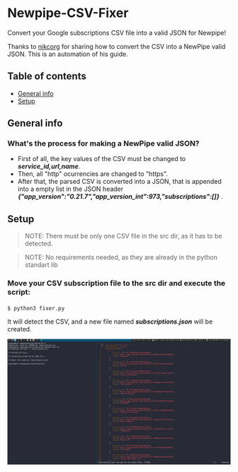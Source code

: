 # Newpipe-CSV-Fixer

Convert your Google subscriptions CSV file into a valid JSON for Newpipe!

Thanks to [nikcorg](https://www.reddit.com/r/NewPipe/comments/oprw6d/google_takeouts_exporting_in_csv_format/h7qlevp?utm_source=share&utm_medium=web2x&context=3) for sharing how
to convert the CSV into a NewPipe valid JSON. This is an automation of his guide.

## Table of contents

* [General info](#general-info)
* [Setup](#setup)



## General info

### What's the process for making a NewPipe valid JSON?

- First of all, the key values of the CSV must be changed to ***service_id,url,name***.
- Then, all "http" ocurrencies are changed to "https".
- After that, the parsed CSV is converted into a JSON, that is appended into a empty list
in the JSON header ***{"app_version":"0.21.7","app_version_int":973,"subscriptions":[]}*** .



## Setup

> NOTE: There must be only one CSV file in the src dir, as it has to be detected.

> NOTE: No requirements needed, as they are already in the python standart lib

### Move your CSV subscription file to the src dir and execute the script:

`$ python3 fixer.py`

It will detect the CSV, and a new file named ***subscriptions.json*** will be created.

![](example.png)
